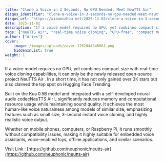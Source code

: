 ```yaml
---
title: "Clone a Voice in 3 Seconds, No GPU Needed: Meet NeuTTS Air"
disqus_identifier: "clone-a-voice-in-3-seconds-no-gpu-needed-meet-neut"
disqus_url: "https://xiaomizhou.net/2025-11-02/clone-a-voice-in-3-seconds-no-gpu-needed-meet-neut/"
date: 2025-11-02
description: "If a voice model requires no GPU, yet combines compact size with real-time voice cloning capabilities, it can only be the newly released open-source project NeuTTS Air . In a short time, it has not only gained over 3K stars but also claimed the top spot on Hugging Face Trending."
tags: ["NeuTTS Air", "real-time voice cloning", "GPU-free", "compact model", "MultiTSL", "open-source"]
author: ["Aries"]
cover:
    image: /images/uploads/cover-1762044345861.png
    hiddenInList: true
weight: 1
---
```


If a voice model requires no GPU, yet combines compact size with real-time voice cloning capabilities, it can only be the newly released open-source project NeuTTS Air . In a short time, it has not only gained over 3K stars but also claimed the top spot on Hugging Face Trending.

Built on the Kua 0.5B model and integrated with a self-developed neural audio codecNeuTTS Air L significantly reduces memory and computational resource usage while maintaining sound quality. It achieves the most human-like voice naturalness among models of similar size, emphasizing features such as small size, 3-second instant voice cloning, and highly realistic voice output.

Whether on mobile phones, computers, or Raspberry Pi, it runs smoothly without compatibility issues, making it highly suitable for embedded voice assistants, voice-enabled toys, offline applications, and similar scenarios.

Visit Link :  [https://github.com/neuphonic/neutts-air](https://github.com/neuphonic/neutts-air)